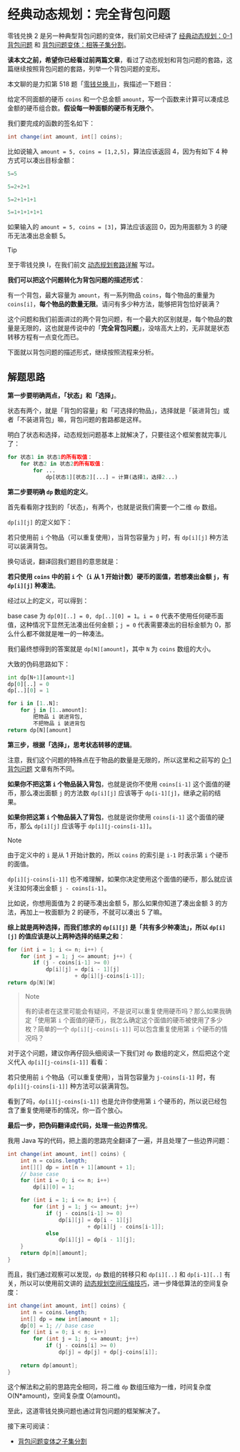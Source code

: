 # 经典动态规划：完全背包问题

零钱兑换 2 是另一种典型背包问题的变体，我们前文已经讲了 [经典动态规划：0-1 背包问题](https://labuladong.github.io/algo/di-er-zhan-a01c6/bei-bao-le-34bd4/jing-dian--28f3c/) 和 [背包问题变体：相等子集分割](https://labuladong.github.io/algo/di-er-zhan-a01c6/bei-bao-le-34bd4/jing-dian--43be3/)。

**读本文之前，希望你已经看过前两篇文章**，看过了动态规划和背包问题的套路，这篇继续按照背包问题的套路，列举一个背包问题的变形。

本文聊的是力扣第 518 题「[零钱兑换 II](https://leetcode.cn/problems/coin-change-ii/)」，我描述一下题目：

给定不同面额的硬币 `coins` 和一个总金额 `amount`，写一个函数来计算可以凑成总金额的硬币组合数。**假设每一种面额的硬币有无限个**。

我们要完成的函数的签名如下：

```java
int change(int amount, int[] coins);
```

比如说输入 `amount = 5, coins = [1,2,5]`，算法应该返回 4，因为有如下 4 种方式可以凑出目标金额：

```python
5=5

5=2+2+1

5=2+1+1+1

5=1+1+1+1+1
```

如果输入的 `amount = 5, coins = [3]`，算法应该返回 0，因为用面额为 3 的硬币无法凑出总金额 5。

Tip

至于零钱兑换 I，在我们前文 [动态规划套路详解](https://labuladong.github.io/algo/di-ling-zh-bfe1b/dong-tai-g-1e688/) 写过。

**我们可以把这个问题转化为背包问题的描述形式**：

有一个背包，最大容量为 `amount`，有一系列物品 `coins`，每个物品的重量为 `coins[i]`，**每个物品的数量无限**。请问有多少种方法，能够把背包恰好装满？

这个问题和我们前面讲过的两个背包问题，有一个最大的区别就是，每个物品的数量是无限的，这也就是传说中的「**完全背包问题**」，没啥高大上的，无非就是状态转移方程有一点变化而已。

下面就以背包问题的描述形式，继续按照流程来分析。

## 解题思路

**第一步要明确两点，「状态」和「选择」**。

状态有两个，就是「背包的容量」和「可选择的物品」，选择就是「装进背包」或者「不装进背包」嘛，背包问题的套路都是这样。

明白了状态和选择，动态规划问题基本上就解决了，只要往这个框架套就完事儿了：

```python
for 状态1 in 状态1的所有取值：
    for 状态2 in 状态2的所有取值：
        for ...
            dp[状态1][状态2][...] = 计算(选择1，选择2...)
```

**第二步要明确 `dp` 数组的定义**。

首先看看刚才找到的「状态」，有两个，也就是说我们需要一个二维 `dp` 数组。

`dp[i][j]` 的定义如下：

若只使用前 `i` 个物品（可以重复使用），当背包容量为 `j` 时，有 `dp[i][j]` 种方法可以装满背包。

换句话说，翻译回我们题目的意思就是：

**若只使用 `coins` 中的前 `i` 个（`i` 从 1 开始计数）硬币的面值，若想凑出金额 `j`，有 `dp[i][j]` 种凑法**。

经过以上的定义，可以得到：

base case 为 `dp[0][..] = 0, dp[..][0] = 1`。`i = 0` 代表不使用任何硬币面值，这种情况下显然无法凑出任何金额；`j = 0` 代表需要凑出的目标金额为 0，那么什么都不做就是唯一的一种凑法。

我们最终想得到的答案就是 `dp[N][amount]`，其中 `N` 为 `coins` 数组的大小。

大致的伪码思路如下：

```python
int dp[N+1][amount+1]
dp[0][..] = 0
dp[..][0] = 1

for i in [1..N]:
    for j in [1..amount]:
        把物品 i 装进背包,
        不把物品 i 装进背包
return dp[N][amount]
```

**第三步，根据「选择」，思考状态转移的逻辑**。

注意，我们这个问题的特殊点在于物品的数量是无限的，所以这里和之前写的 [0-1 背包问题](https://labuladong.github.io/algo/di-er-zhan-a01c6/bei-bao-le-34bd4/jing-dian--28f3c/) 文章有所不同。

**如果你不把这第 `i` 个物品装入背包**，也就是说你不使用 `coins[i-1]` 这个面值的硬币，那么凑出面额 `j` 的方法数 `dp[i][j]` 应该等于 `dp[i-1][j]`，继承之前的结果。

**如果你把这第 `i` 个物品装入了背包**，也就是说你使用 `coins[i-1]` 这个面值的硬币，那么 `dp[i][j]` 应该等于 `dp[i][j-coins[i-1]]`。

Note

由于定义中的 `i` 是从 1 开始计数的，所以 `coins` 的索引是 `i-1` 时表示第 `i` 个硬币的面值。

`dp[i][j-coins[i-1]]` 也不难理解，如果你决定使用这个面值的硬币，那么就应该关注如何凑出金额 `j - coins[i-1]`。

比如说，你想用面值为 2 的硬币凑出金额 5，那么如果你知道了凑出金额 3 的方法，再加上一枚面额为 2 的硬币，不就可以凑出 5 了嘛。

**综上就是两种选择，而我们想求的 `dp[i][j]` 是「共有多少种凑法」，所以 `dp[i][j]` 的值应该是以上两种选择的结果之和**：

```java
for (int i = 1; i <= n; i++) {
    for (int j = 1; j <= amount; j++) {
        if (j - coins[i-1] >= 0)
            dp[i][j] = dp[i - 1][j] 
                     + dp[i][j-coins[i-1]];
return dp[N][W]
```

> Note
>
> 有的读者在这里可能会有疑问，不是说可以重复使用硬币吗？那么如果我确定「使用第 `i` 个面值的硬币」，我怎么确定这个面值的硬币被使用了多少枚？简单的一个 `dp[i][j-coins[i-1]]` 可以包含重复使用第 `i` 个硬币的情况吗？

对于这个问题，建议你再仔回头细阅读一下我们对 `dp` 数组的定义，然后把这个定义代入 `dp[i][j-coins[i-1]]` 看看：

若只使用前 `i` 个物品（可以重复使用），当背包容量为 `j-coins[i-1]` 时，有 `dp[i][j-coins[i-1]]` 种方法可以装满背包。

看到了吗，`dp[i][j-coins[i-1]]` 也是允许你使用第 `i` 个硬币的，所以说已经包含了重复使用硬币的情况，你一百个放心。

**最后一步，把伪码翻译成代码，处理一些边界情况**。

我用 Java 写的代码，把上面的思路完全翻译了一遍，并且处理了一些边界问题：

```java
int change(int amount, int[] coins) {
    int n = coins.length;
    int[][] dp = int[n + 1][amount + 1];
    // base case
    for (int i = 0; i <= n; i++) 
        dp[i][0] = 1;

    for (int i = 1; i <= n; i++) {
        for (int j = 1; j <= amount; j++)
            if (j - coins[i-1] >= 0)
                dp[i][j] = dp[i - 1][j] 
                         + dp[i][j - coins[i-1]];
            else 
                dp[i][j] = dp[i - 1][j];
    }
    return dp[n][amount];
}
```

而且，我们通过观察可以发现，`dp` 数组的转移只和 `dp[i][..]` 和 `dp[i-1][..]` 有关，所以可以使用前文讲的 [动态规划空间压缩技巧](https://labuladong.github.io/algo/di-er-zhan-a01c6/dong-tai-g-a223e/dui-dong-t-8e7bf/)，进一步降低算法的空间复杂度：

```java
int change(int amount, int[] coins) {
    int n = coins.length;
    int[] dp = new int[amount + 1];
    dp[0] = 1; // base case
    for (int i = 0; i < n; i++)
        for (int j = 1; j <= amount; j++)
            if (j - coins[i] >= 0)
                dp[j] = dp[j] + dp[j-coins[i]];
    
    return dp[amount];
}
```

这个解法和之前的思路完全相同，将二维 `dp` 数组压缩为一维，时间复杂度 O(N*amount)，空间复杂度 O(amount)。

至此，这道零钱兑换问题也通过背包问题的框架解决了。

接下来可阅读：

- [背包问题变体之子集分割](https://labuladong.github.io/algo/di-er-zhan-a01c6/bei-bao-le-34bd4/jing-dian--43be3/)
